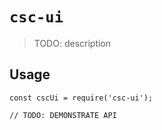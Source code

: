 # `csc-ui`

> TODO: description

## Usage

```
const cscUi = require('csc-ui');

// TODO: DEMONSTRATE API
```
